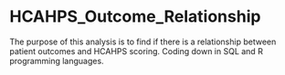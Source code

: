# HCAHPS_Outcome_Relationship
The purpose of this analysis is to find if there is a relationship between patient outcomes and HCAHPS scoring. Coding down in SQL and R programming languages.
